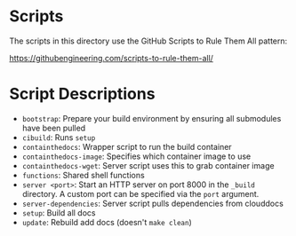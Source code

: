 # Scripts

The scripts in this directory use the GitHub Scripts to Rule Them All
pattern:

https://githubengineering.com/scripts-to-rule-them-all/

# Script Descriptions

- `bootstrap`: Prepare your build environment by ensuring all submodules have
  been pulled
- `cibuild`: Runs `setup`
- `containthedocs`: Wrapper script to run the build container
- `containthedocs-image`: Specifies which container image to use
- `containthedocs-wget`: Server script uses this to grab container image
- `functions`: Shared shell functions
- `server <port>`: Start an HTTP server on port 8000 in the `_build` directory.
  A custom port can be specified via the `port` argument.
- `server-dependencies`: Server script pulls dependencies from clouddocs
- `setup`: Build all docs
- `update`: Rebuild add docs (doesn't `make clean`)
